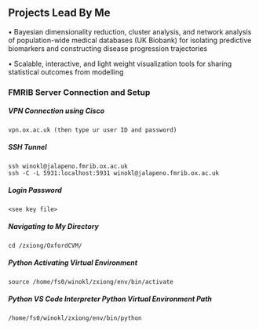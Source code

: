 ## Projects Lead By Me
•	Bayesian dimensionality reduction, cluster analysis, and network analysis of population-wide medical databases (UK Biobank) for isolating predictive biomarkers and constructing disease progression trajectories

•	Scalable, interactive, and light weight visualization tools for sharing statistical outcomes from modelling

### FMRIB Server Connection and Setup
##### VPN Connection using Cisco
```
vpn.ox.ac.uk (then type ur user ID and password)
```

##### SSH Tunnel
```
ssh winokl@jalapeno.fmrib.ox.ac.uk
ssh -C -L 5931:localhost:5931 winokl@jalapeno.fmrib.ox.ac.uk
```

##### Login Password
```
<see key file>
```

##### Navigating to My Directory
```
cd /zxiong/OxfordCVM/
```

##### Python Activating Virtual Environment
```
source /home/fs0/winokl/zxiong/env/bin/activate
```

##### Python VS Code Interpreter Python Virtual Environment Path
```
/home/fs0/winokl/zxiong/env/bin/python
```
